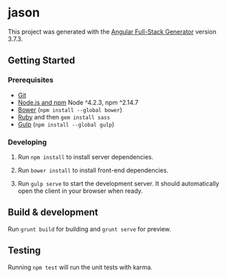 # jason

This project was generated with the [Angular Full-Stack Generator](https://github.com/DaftMonk/generator-angular-fullstack) version 3.7.3.

## Getting Started

### Prerequisites

- [Git](https://git-scm.com/)
- [Node.js and npm](nodejs.org) Node ^4.2.3, npm ^2.14.7
- [Bower](bower.io) (`npm install --global bower`)
- [Ruby](https://www.ruby-lang.org) and then `gem install sass`
- [Gulp](http://gulpjs.com/) (`npm install --global gulp`)

### Developing

1. Run `npm install` to install server dependencies.

2. Run `bower install` to install front-end dependencies.

3. Run `gulp serve` to start the development server. It should automatically open the client in your browser when ready.

## Build & development

Run `grunt build` for building and `grunt serve` for preview.

## Testing

Running `npm test` will run the unit tests with karma.
